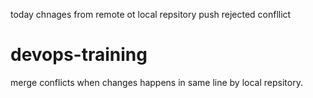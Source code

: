 today chnages from remote ot local repsitory
push rejected confllict
# devops-training ## 
merge conflicts when changes happens in same line by local repsitory.
 





